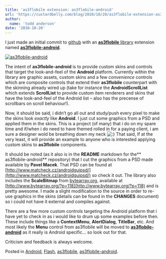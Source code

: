 ```yaml
---
title: 'as3flobile extension: as3flobile-android'
url: 'https://custardbelly.com/blog/2010/10/20/as3flobile-extension-as3flobile-android/'
author:
  name: 'todd anderson'
date: '2010-10-20'
---
```


I just made an initial commit to [github](http://github.com/bustardcelly/) with an [**as3flobile** library](http://github.com/bustardcelly/as3flobile) extension named [**as3flobile-android**](http://github.com/bustardcelly/as3flobile-android). 

[![as3flobile-android](https://custardbelly.com/blog/images/as3flobile_android.png)](http://github.com/bustardcelly/as3flobile-android)

The intent of **as3flobile-android** is to provide custom skins and controls that target the look-and-feel of the **Android** platform. Currently within the library are graphic assets, custom skins and a few *convenience* controls which are composite controls that extend their **as3flobile** counterpart with the skinning already wired up (take for instance the **AndroidScrollList** which extends **ScrollList** to provide custom item renderers and skins that have the look-and-feel of the Android list – also has the precense of scrollbars on scroll behaviour!).

Now, it should be said, i didn’t go all out and study/push every pixel to make the skins look *exactly* like **Android**. I just cut some graphics from a PSD and applied them in the skins. This is a project (of many) that i do on my spare time and if/when i do need to have themed rolled in for a paying client, i am sure a designer wold be breathing down my neck ![:)](https://custardbelly.com/blog/wp-includes/images/smilies/icon_smile.gif) That said, If at the very least, it will provide an example to anyone who is interested applying custom skins to **as3flobile** components. 

It should be noted (as it also is in the **README** markdown for the** as3flobile-android** repository) that I cut the graphics from a PSD made available by **Pavel Macek**. That PSD can be found at [http://www.matcheck.cz/androidguipsd/](http://www.matcheck.cz/androidguipsd/) so check it out. The library also includes the **ScaleBitmap** from [bytearray.org](http://www.bytearray.org), available at [http://www.bytearray.org/?p=118](http://www.bytearray.org/?p=118) and is pretty awesome. I made a slight modification to the source in order to re-use graphics in the skins (details can be found in the **CHANGES** document) so i could not have it external and compiles against.

There are a few more custom controls targeting the Android platform that i have yet to check in as i would like to drum up some examples before then. These include things like a **ContextMenu**, **AlertDialog**, **TitleBar**, etc. And most likely the **Menu** control from as3flobile will be moved to **[as3flobile-android](http://github.com/bustardcelly/as3flobile-android)** as it really is Android specific… so look out for that.

Criticism and feedback is always welcome.

Posted in [Android](https://custardbelly.com/blog/category/android/), [Flash](https://custardbelly.com/blog/category/flash/), [as3flobile](https://custardbelly.com/blog/category/as3flobile/), [as3flobile-android](https://custardbelly.com/blog/category/as3flobile-android/).
